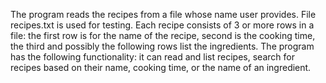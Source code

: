 The program reads the recipes from a file whose name user provides.
File recipes.txt is used for testing.
Each recipe consists of 3 or more rows in a file: the first row is for the name of the recipe, second is the cooking time, 
the third and possibly the following rows list the ingredients.
The program has the following functionality:
it can read and list recipes, 
search for recipes based on their name, cooking time, or the name of an ingredient.
